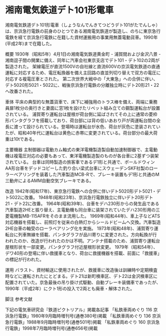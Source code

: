 # 湘南電気鉄道デト101形電車

湘南電気鉄道デト101形電車（しょうなんでんきてつどうデト101がたでんしゃ）は、京浜急行電鉄の前身のひとつである湘南電気鉄道が製造し、のちに東京急行電鉄を経て京浜急行電鉄に在籍した資材運搬用の事業用無蓋電動貨車。1990年(平成2年)まで在籍した。

概要
1930年（昭和5年）4月1日の湘南電気鉄道黄金町 - 浦賀間および金沢八景 - 湘南逗子間の開業に備え、同年に汽車会社東京支店でデト101・デト102の2両が製造された。
架線電圧が直流1500Vの自社線と直流600Vの京浜電気鉄道の直通運転に対応するため、電圧転換器を備え主回路の直並列切り替えで双方の電圧に対応する複電圧車とされた。
第二次世界大戦中の「大東急」への合併に伴い、デト5020形5021・5022に、戦後京浜急行電鉄の分離独立時にデト20形21・22へ改番された。

車体
平床の典型的な無蓋貨車で、床下に補強用のトラス棒を備え、両端に乗務員扉1枚分の奥行きと妻面に窓1枚を設けたリベット組み立ての鋼製運転台が設置されている。
浦賀寄り運転台は屋根が荷台側に延ばされてその上に通常の菱枠形パンタグラフを搭載しており、荷台部には背の低いあおり戸が両運転台間の全長に渡って設けられている。登場時は運転台が水色、荷台が灰色に塗装されていたが、昭和40年代に運転台は黄色に赤帯に変更されている。荷台部分の最大荷重は10tである。

主要機器
主制御器は電動カム軸式の東洋電機製造製自動加速制御器で、主電動機は複電圧対応の必要もあって、東洋電機製造製のものが各台車に2基ずつ装架されている。
台車は同時製造の旅客車であるデ1形と共通で、ボールドウィンAA形台車をデッドコピーした釣り合い梁式台車にスウェーデンSKF社製のローラーベアリングを装着した汽車製造MCB-Rで、ブレーキ装置もデ1形と共通のM三動弁によるAMM自動空気ブレーキである。

改造
1942年(昭和17年)、東京急行電鉄への合併に伴いデト5020形デト5021・デト5022に改番。
1948年(昭和23年)、京浜急行電鉄独立に伴いデト20形デト21・デト22に改番。
1964年(昭和39年)、台車をデハ230形からの発生品である汽車製造2HEと振り替え、主電動機も同台車に装架されていたデハ230形用の三菱電機製MB-115AFRをそのまま流用した。
1969年(昭和44年)、車上子などATS対応機器を搭載し、前照灯を従来の白熱灯からシールドビームへ交換。汽車製造2HE台車の軸受のローラベアリング化を実施。
1973年(昭和48年)、浦賀寄り運転台に列車無線を搭載、パンタグラフが品川寄りに変更された。方向転換が行われたのか、改造が行われたのかは不明。アンテナ搭載のため、浦賀寄り運転台屋根形状を一部変更。パンタグラフ付近屋根形状変更。
1979年（昭和54年）、デワ40形の登場に伴い救援車となり、荷台に救援機器を搭載、前面に「救援車」の標記が行われた。

運用
バラスト、資材輸送に使用されたが、救援車に改造後は訓練時や定期検査時などに運転されたにとどまる。デト21は新町検車区、デト22は金沢検車区に配置されていた。京急最後の吊り掛け式駆動、自動ブレーキ装備車であったが、1990年（平成2年）にクト1形の投入で2両とも廃車・解体された。

脚注
参考文献

下記の電気車研究会『鉄道ピクトリアル』掲載各記事
「私鉄車両めぐり 116 京浜急行電鉄」1980年9月臨時増刊号(通巻380号)掲載
「私鉄車両めぐり 136 京浜急行電鉄」1988年9月臨時増刊号(通巻501号)掲載
「私鉄車両めぐり 160 京浜急行電鉄」1998年7月臨時増刊号(通巻656号)掲載